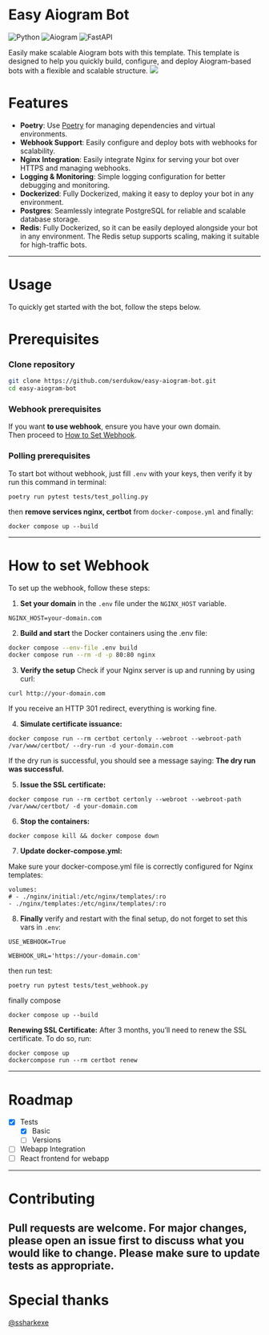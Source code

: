 
Easy Aiogram Bot
==============
![Python](https://img.shields.io/badge/python-3.12.3-blue)
![Aiogram](https://img.shields.io/badge/Aiogram-^3.17.0-blue)
![FastAPI](https://img.shields.io/badge/FastAPI-^0.115.6-green)

Easily make scalable Aiogram bots with this template. This template is designed to help you quickly build, configure, and deploy Aiogram-based bots with a flexible and scalable structure.
![](https://i.imgur.com/waxVImv.png)

Features
==============


- **Poetry**: Use [Poetry](https://python-poetry.org/) for managing dependencies and virtual environments.
- **Webhook Support**: Easily configure and deploy bots with webhooks for scalability.
- **Nginx Integration**: Easily integrate Nginx for serving your bot over HTTPS and managing webhooks.
- **Logging & Monitoring**: Simple logging configuration for better debugging and monitoring.
- **Dockerized**: Fully Dockerized, making it easy to deploy your bot in any environment.
- **Postgres**: Seamlessly integrate PostgreSQL for reliable and scalable database storage.
- **Redis**: Fully Dockerized, so it can be easily deployed alongside your bot in any environment. The Redis setup supports scaling, making it suitable for high-traffic bots.
----------------------

Usage
==============

To quickly get started with the bot, follow the steps below.

Prerequisites
==============

### Clone repository

```bash
git clone https://github.com/serdukow/easy-aiogram-bot.git
cd easy-aiogram-bot
```
### Webhook prerequisites
If you want **to use webhook**, ensure you have your own domain.  
Then proceed to [How to Set Webhook](#how-to-set-webhook). 
### Polling prerequisites
To start bot without webhook, just fill `.env` with your keys, then verify it by run this command in terminal:
```
poetry run pytest tests/test_polling.py
```
then **remove services nginx, certbot** from `docker-compose.yml` and finally:
```
docker compose up --build
```
----------------------
How to set Webhook
==============

To set up the webhook, follow these steps:

1. **Set your domain** in the `.env` file under the `NGINX_HOST` variable.
```
NGINX_HOST=your-domain.com
```
2. **Build and start** the Docker containers using the .env file:
```bash
docker compose --env-file .env build
docker compose run --rm -d -p 80:80 nginx
```

3. **Verify the setup**
Check if your Nginx server is up and running by using curl:
```
curl http://your-domain.com
```
If you receive an HTTP 301 redirect, everything is working fine.

4. **Simulate certificate issuance:**

```
docker compose run --rm certbot certonly --webroot --webroot-path /var/www/certbot/ --dry-run -d your-domain.com
```
If the dry run is successful, you should see a message saying: **The dry run was successful.**

5. **Issue the SSL certificate:**

```
docker compose run --rm certbot certonly --webroot --webroot-path /var/www/certbot/ -d your-domain.com
```

6. **Stop the containers:**

```
docker compose kill && docker compose down
```

7. **Update docker-compose.yml:**

Make sure your docker-compose.yml file is correctly configured for Nginx templates:

```
volumes:
# - ./nginx/initial:/etc/nginx/templates/:ro
- ./nginx/templates:/etc/nginx/templates/:ro
  ```

8. **Finally** verify  and restart with the final setup, do not forget to set this vars in `.env`:
```
USE_WEBHOOK=True
``` 
```
WEBHOOK_URL='https://your-domain.com'
```
then run test:
```
poetry run pytest tests/test_webhook.py
```
finally compose
```
docker compose up --build
```

**Renewing SSL Certificate:**
After 3 months, you’ll need to renew the SSL certificate. To do so, run:
```
docker compose up
dockercompose run --rm certbot renew
```
----------------------
Roadmap
==============

- [x] Tests
  - [x] Basic
  - [ ] Versions
- [ ] Webapp Integration
- [ ] React frontend for webapp
----------------------
Contributing
==============
Pull requests are welcome. For major changes, please open an issue first to discuss what you would like to change.
Please make sure to update tests as appropriate.
----------------------
Special thanks
==============
[@ssharkexe](https://github.com/ssharkexe)




